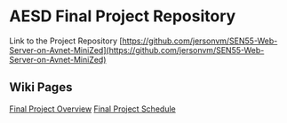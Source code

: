 # AESD Final Project Repository

Link to the Project Repository [https://github.com/jersonvm/SEN55-Web-Server-on-Avnet-MiniZed](https://github.com/jersonvm/SEN55-Web-Server-on-Avnet-MiniZed)

## Wiki Pages
[Final Project Overview](https://github.com/cu-ecen-aeld/final-project-jersonvm/wiki/Final-Project-Overview)
[Final Project Schedule](https://github.com/cu-ecen-aeld/final-project-jersonvm/wiki/Final-Project-Schedule)
